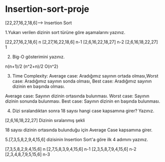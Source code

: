 # Insertion-sort-proje


[22,27,16,2,18,6]--> Insertion Sort

1.Yukarı verilen dizinin sort türüne göre aşamalarını yazınız.

[22,27,16,2,18,6]  n
[2,27,16,22,18,6]  n-1
[2,6,16,22,18,27]  n-2
[2,6,16,18,22,27]  1

2. Big-O gösterimini yazınız.

n(n+1)/2
(n^2+n)/2
O(n^2)

3. Time Complexity: Average case: Aradığımız sayının ortada olması,Worst case: Aradığımız sayının sonda olması,
Best case: Aradığımız sayının dizinin en başında olması.

Average case: Sayının dizinin ortasında bulunması.
Worst case: Sayının dizinin sonunda bulunması.
Best case: Sayının dizinin en başında bulunması.

4. Dizi sıralandıktan sonra 18 sayısı hangi case kapsamına girer? Yazınız.

[2,6,16,18,22,27] Dizinin sıralanmış şekli

18 sayısı dizinin ortasında bulunduğu için Average Case kapsamına girer.

5.[7,3,5,8,2,9,4,15,6] dizisinin Insertion Sort'a göre ilk 4 adımını yazınız.

 [7,3,5,8,2,9,4,15,6]    n
 [2,7,5,8,3,9,4,15,6]    n-1
 [2,3,5,8,7,9,4,15,6]    n-2
 [2,3,4,8,7,9,5,15,6]    n-3
 


